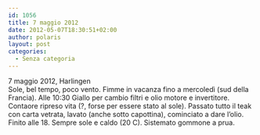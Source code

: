 ```yaml
---
id: 1056
title: 7 maggio 2012
date: 2012-05-07T18:30:51+02:00
author: polaris
layout: post
categories:
  - Senza categoria
---
```

7 maggio 2012, Harlingen  
Sole, bel tempo, poco vento. Fimme in vacanza fino a mercoledì (sud della Francia). Alle 10:30 Giallo per cambio filtri e olio motore e invertitore.  
Contaore ripreso vita (?, forse per essere stato al sole). Passato tutto il teak con carta vetrata, lavato (anche sotto capottina), cominciato a dare l&#8217;olio. Finito alle 18. Sempre sole e caldo (20 C). Sistemato gommone a prua.